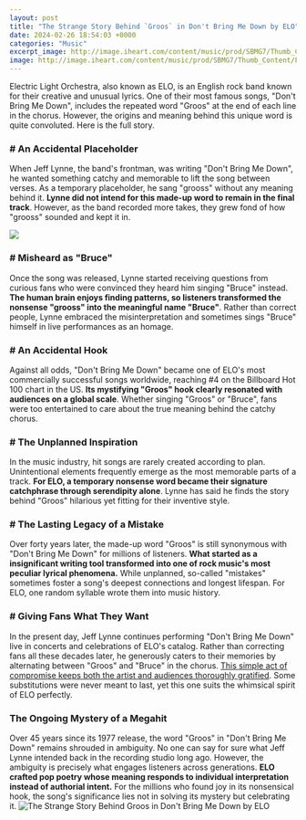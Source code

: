 ```yaml
---
layout: post
title: "The Strange Story Behind `Groos` in Don't Bring Me Down by ELO"
date: 2024-02-26 18:54:03 +0000
categories: "Music"
excerpt_image: http://image.iheart.com/content/music/prod/SBMG7/Thumb_Content/Full_PC/SBMG/Nov15/110215/A10301A0003440548C_20151030221654063/resources/A10301A0003440548C_T-10202_Image.jpg
image: http://image.iheart.com/content/music/prod/SBMG7/Thumb_Content/Full_PC/SBMG/Nov15/110215/A10301A0003440548C_20151030221654063/resources/A10301A0003440548C_T-10202_Image.jpg
---
```


Electric Light Orchestra, also known as ELO, is an English rock band known for their creative and unusual lyrics. One of their most famous songs, "Don't Bring Me Down", includes the repeated word "Groos" at the end of each line in the chorus. However, the origins and meaning behind this unique word is quite convoluted. Here is the full story.
### # An Accidental Placeholder 
When Jeff Lynne, the band's frontman, was writing "Don't Bring Me Down", he wanted something catchy and memorable to lift the song between verses. As a temporary placeholder, he sang "grooss" without any meaning behind it. **Lynne did not intend for this made-up word to remain in the final track**. However, as the band recorded more takes, they grew fond of how "grooss" sounded and kept it in.

![](https://pics.filmaffinity.com/electric_light_orchestra_don_t_bring_me_down-621725927-large.jpg)
### # Misheard as "Bruce"
Once the song was released, Lynne started receiving questions from curious fans who were convinced they heard him singing "Bruce" instead. **The human brain enjoys finding patterns, so listeners transformed the nonsense "grooss" into the meaningful name "Bruce"**. Rather than correct people, Lynne embraced the misinterpretation and sometimes sings "Bruce" himself in live performances as an homage.
### # An Accidental Hook
Against all odds, "Don't Bring Me Down" became one of ELO's most commercially successful songs worldwide, reaching #4 on the Billboard Hot 100 chart in the US. **Its mystifying "Groos" hook clearly resonated with audiences on a global scale**. Whether singing "Groos" or "Bruce", fans were too entertained to care about the true meaning behind the catchy chorus. 
### # The Unplanned Inspiration
In the music industry, hit songs are rarely created according to plan. Unintentional elements frequently emerge as the most memorable parts of a track. **For ELO, a temporary nonsense word became their signature catchphrase through serendipity alone**. Lynne has said he finds the story behind "Groos" hilarious yet fitting for their inventive style.
### # The Lasting Legacy of a Mistake 
Over forty years later, the made-up word "Groos" is still synonymous with "Don't Bring Me Down" for millions of listeners. **What started as a insignificant writing tool transformed into one of rock music's most peculiar lyrical phenomena.** While unplanned, so-called "mistakes" sometimes foster a song's deepest connections and longest lifespan. For ELO, one random syllable wrote them into music history.
### # Giving Fans What They Want
In the present day, Jeff Lynne continues performing "Don't Bring Me Down" live in concerts and celebrations of ELO's catalog. Rather than correcting fans all these decades later, he generously caters to their memories by alternating between "Groos" and "Bruce" in the chorus. [This simple act of compromise keeps both the artist and audiences thoroughly gratified](https://store.fi.io.vn/collection/chihuahua-dog). Some substitutions were never meant to last, yet this one suits the whimsical spirit of ELO perfectly.
### The Ongoing Mystery of a Megahit 
Over 45 years since its 1977 release, the word "Groos" in "Don't Bring Me Down" remains shrouded in ambiguity. No one can say for sure what Jeff Lynne intended back in the recording studio long ago. However, the ambiguity is precisely what engages listeners across generations. **ELO crafted pop poetry whose meaning responds to individual interpretation instead of authorial intent.** For the millions who found joy in its nonsensical hook, the song's significance lies not in solving its mystery but celebrating it.
![The Strange Story Behind `Groos` in Don't Bring Me Down by ELO](http://image.iheart.com/content/music/prod/SBMG7/Thumb_Content/Full_PC/SBMG/Nov15/110215/A10301A0003440548C_20151030221654063/resources/A10301A0003440548C_T-10202_Image.jpg)